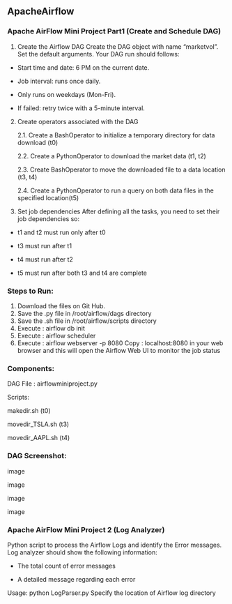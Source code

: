 ApacheAirflow
------------------------------------------------------------------------------------------------------------------------------------------------------------
### Apache AirFlow Mini Project Part1 (Create and Schedule DAG) ###

1. Create the Airflow DAG Create the DAG object with name “marketvol”. Set the default arguments. Your DAG run should follows:

* Start time and date: 6 PM on the current date.

* Job interval: runs once daily.

* Only runs on weekdays (Mon-Fri).

* If failed: retry twice with a 5-minute interval.


2. Create operators associated with the DAG

    2.1. Create a BashOperator to initialize a temporary directory for data download (t0)

    2.2. Create a PythonOperator to download the market data (t1, t2)

    2.3. Create BashOperator to move the downloaded file to a data location (t3, t4)

    2.4. Create a PythonOperator to run a query on both data files in the specified location(t5)

3. Set job dependencies After defining all the tasks, you need to set their job dependencies so:

* t1 and t2 must run only after t0

* t3 must run after t1

* t4 must run after t2

* t5 must run after both t3 and t4 are complete

### Steps to Run: ###

1. Download the files on Git Hub.
2. Save the .py file in /root/airflow/dags directory
3. Save the .sh file in /root/airflow/scripts directory
4. Execute : airflow db init
5. Execute : airflow scheduler
6. Execute : airflow webserver -p 8080 Copy : localhost:8080 in your web browser and this will open the Airflow Web UI to monitor the job status

### Components: ###

DAG File : airflowminiproject.py

Scripts:

makedir.sh (t0)

movedir_TSLA.sh (t3)

movedir_AAPL.sh (t4)

### DAG Screenshot: ###
image

image

image

image

### Apache AirFlow Mini Project 2 (Log Analyzer) ###

Python script to process the Airflow Logs and identify the Error messages. Log analyzer should show the following information:

* The total count of error messages

* A detailed message regarding each error

Usage: python LogParser.py Specify the location of Airflow log directory

